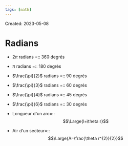```yaml
---
tags: [math] 
---
```

Created: 2023-05-08

# Radians

- $2\pi$ radians =:: 360 degrés
<!--SR:!2023-12-18,139,250-->
- $\pi$ radians =:: 180 degrés
<!--SR:!2024-01-17,156,250-->
- $\frac{\pi}{2}$ radians =:: 90 degrés
<!--SR:!2024-01-13,154,250-->
- $\frac{\pi}{3}$ radians =:: 60 degrés
<!--SR:!2023-11-06,110,250-->
- $\frac{\pi}{4}$ radians =:: 45 degrés
<!--SR:!2023-09-26,64,230-->
- $\frac{\pi}{6}$ radians =:: 30 degrés
<!--SR:!2024-02-02,165,250-->

- Longueur d'un arc=::$$\Large{l=\theta r}$$
<!--SR:!2024-03-03,186,250-->
- Air d'un secteur=::$$\Large{A=\frac{\theta r^{2}}{2}}$$
<!--SR:!2023-11-05,76,210-->
